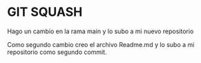  # GIT SQUASH
 Hago un cambio en la rama main y lo subo a mi nuevo repositorio

Como segundo cambio creo el archivo Readme.md y lo subo a mi repositorio
como segundo commit.


